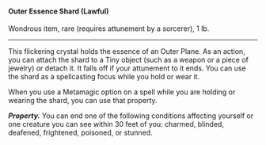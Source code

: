 #### Outer Essence Shard (Lawful)

Wondrous item, rare (requires attunement by a sorcerer), 1 lb.

---

This flickering crystal holds the essence of an Outer Plane. As an action, you can attach the shard to a Tiny object (such as a weapon or a piece of jewelry) or detach it. It falls off if your attunement to it ends. You can use the shard as a spellcasting focus while you hold or wear it.

When you use a Metamagic option on a spell while you are holding or wearing the shard, you can use that property.

***Property.*** You can end one of the following conditions affecting yourself or one creature you can see within 30 feet of you: charmed, blinded, deafened, frightened, poisoned, or stunned.